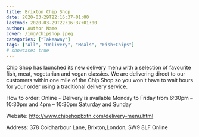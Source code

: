 ```yaml
---
title: Brixton Chip Shop
date: 2020-03-29T22:16:37+01:00
lastmod: 2020-03-29T22:16:37+01:00
author: Author Name
cover: /img/chipshop.jpeg
categories: ["Takeaway"]
tags: ["All", "Delivery", "Meals", "Fish+Chips"]
# showcase: true
---
```


Chip Shop has launched its new delivery menu with a selection of favourite fish, meat, vegetarian and vegan classics. We are delivering direct to our customers within one mile of the Chip Shop so you won't have to wait hours for your order using a traditional delivery service.

How to order: Online - Delivery is available Monday to Friday from 6:30pm – 10:30pm
and 4pm – 10:30pm Saturday and Sunday

Website: http://www.chipshopbxtn.com/delivery-menu.html

Address: 378 Coldharbour Lane, Brixton,London, SW9 8LF	Online		
